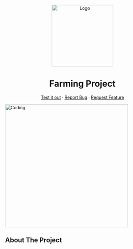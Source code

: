 <p align="center">
  <a href="[https://github.com/Don-Cryptus/world-of-gaming](https://github.com/tiao1314/FarmProject)">
    <img src="src/assets/images/icon.png" alt="Logo" width=200/>
  </a>

  <p align="center">
    <h1 align="center">Farming Project</h1>

  <p align="center">
    <a  href="https://github.com/tiao1314/FarmProject">Test it out</a>
    ·
    <a  href="https://github.com/tiao1314/FarmProject/issues">Report Bug</a>
    ·
    <a href="https://github.com/tiao1314/FarmProject/issues">Request Feature</a>
  </p>

</p>

<img align="center" alt="Coding" width="400" src="https://i.gifer.com/QnBK.mp4">

## About The Project


